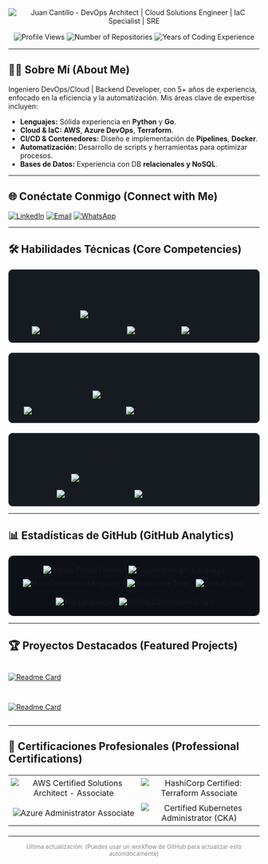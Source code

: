 <div align="center">
  <!-- Banner animado -->
  <img src="https://readme-typing-svg.demolab.com?font=Fira+Code&weight=700&size=28&duration=3500&pause=800&color=58A6FF&background=0D111700¢er=true&vCenter=true&width=700&lines=Juan+Cantillo;DevOps+Architect+%7C+Cloud+Solutions+Engineer;Infrastructure+as+Code+Specialist+%7C+SRE" alt="Juan Cantillo - DevOps Architect | Cloud Solutions Engineer | IaC Specialist | SRE" />

  <!-- Badges de métricas -->
  <div style="margin: 15px 0;">
    <!-- Reemplaza {username} con tu usuario si usas un servicio dinámico, o actualiza manualmente -->
    <img src="https://komarev.com/ghpvc/?username=jcantillom&label=Profile%20Views&color=1e6feb&style=for-the-badge&logo=eye" alt="Profile Views"/>
    <!-- Puedes añadir otros badges relevantes aquí si lo deseas, como GitHub followers, stars, etc. -->
    <!-- Ejemplo estático: -->
    <img src="https://img.shields.io/badge/Repositories-XX+-1e6feb?style=for-the-badge&logo=github" alt="Number of Repositories" />  <!-- Actualiza XX+ -->
    <img src="https://img.shields.io/badge/Years%20Coding-5+-1e6feb?style=for-the-badge&logo=code" alt="Years of Coding Experience" />
  </div>
</div>

---

## 👨‍💻 Sobre Mí (About Me)

Ingeniero DevOps/Cloud | Backend Developer, con 5+ años de experiencia, enfocado en la eficiencia y la automatización. Mis áreas clave de expertise incluyen:

*   **Lenguajes:** Sólida experiencia en **Python** y **Go**.
*   **Cloud & IaC:** **AWS**, **Azure DevOps**, **Terraform**.
*   **CI/CD & Contenedores:** Diseño e implementación de **Pipelines**, **Docker**.
*   **Automatización:** Desarrollo de scripts y herramientas para optimizar procesos.
*   **Bases de Datos:** Experiencia con DB **relacionales y NoSQL**.
---

## 🌐 Conéctate Conmigo (Connect with Me)

[![LinkedIn](https://img.shields.io/badge/LinkedIn-0077B5?style=for-the-badge&logo=linkedin&logoColor=white)](https://www.linkedin.com/in/juancantillom/)
[![Email](https://img.shields.io/badge/Gmail-D14836?style=for-the-badge&logo=gmail&logoColor=white)](mailto:juanjo0216@gmail.com)
[![WhatsApp](https://img.shields.io/badge/WhatsApp-25D366?style=for-the-badge&logo=whatsapp&logoColor=white)](https://wa.me/573014613592)
<!-- Considera añadir otros enlaces relevantes: Portfolio, Blog, Twitter, etc. -->

---

## 🛠️ Habilidades Técnicas (Core Competencies)

<div style="display: grid; grid-template-columns: repeat(auto-fit, minmax(300px, 1fr)); gap: 20px; margin-top: 20px;">

  <div style="background: #161B22; padding: 15px; border-radius: 8px; border: 1px solid #30363d;">
    <h3 align="center">☁️ Cloud & DevOps</h3>
    <div style="display: flex; flex-wrap: wrap; gap: 10px; justify-content: center; margin-top: 10px;">
      <img src="https://skillicons.dev/icons?i=aws,azure,gcp,terraform,kubernetes,docker,ansible,jenkins,githubactions,argocd" alt="Cloud & DevOps Technologies" />
      <!-- Añade más iconos si es relevante: gcp, argocd, etc. -->
    </div>
    <div style="margin-top: 15px; text-align: center;">
      <img src="https://img.shields.io/badge/Cloud_Architecture-Expert-blue?style=flat-square" alt="Cloud Architecture Expert"/>
      <img src="https://img.shields.io/badge/IaC-Specialist-blueviolet?style=flat-square" alt="IaC Specialist"/>
      <img src="https://img.shields.io/badge/SRE-Proficient-green?style=flat-square" alt="SRE Proficient"/>
    </div>
  </div>

  <div style="background: #161B22; padding: 15px; border-radius: 8px; border: 1px solid #30363d;">
    <h3 align="center">⚙️ Backend Development</h3>
    <div style="display: flex; flex-wrap: wrap; gap: 10px; justify-content: center; margin-top: 10px;">
      <img src="https://skillicons.dev/icons?i=python,go,flask,fastapi,graphql,postgresql,mongodb,redis,nodejs" alt="Backend Technologies" />
      <!-- Añade más iconos si es relevante: nodejs, java, etc. -->
    </div>
    <div style="margin-top: 15px; text-align: center;">
      <img src="https://img.shields.io/badge/API_Development-Advanced-informational?style=flat-square" alt="API Development Advanced"/>
      <img src="https://img.shields.io/badge/Database_Mgmt-Proficient-orange?style=flat-square" alt="Database Management Proficient"/>
    </div>
  </div>

  <div style="background: #161B22; padding: 15px; border-radius: 8px; border: 1px solid #30363d;">
    <h3 align="center">🛡️ Monitoring & Security</h3>
    <div style="display: flex; flex-wrap: wrap; gap: 10px; justify-content: center; margin-top: 10px;">
      <img src="https://skillicons.dev/icons?i=prometheus,grafana,datadog,linux,nginx,bash" alt="Monitoring & Security Technologies" />
      <!-- Añade más iconos si es relevante: datadog, elastic, bash, etc. -->
    </div>
     <div style="margin-top: 15px; text-align: center;">
      <img src="https://img.shields.io/badge/Observability-Strong-yellow?style=flat-square" alt="Observability Strong"/>
      <img src="https://img.shields.io/badge/DevSecOps-Focused-success?style=flat-square" alt="DevSecOps Focused"/>
    </div>
  </div>

</div>

---

## 📊 Estadísticas de GitHub (GitHub Analytics)

<div align="center" style="background: #0D1117; padding: 15px 0; border-radius: 10px; margin-top: 20px;">

<!-- Fila 1: Profile Details & Repos per Language -->
<img src="https://github-profile-summary-cards.vercel.app/api/cards/profile-details?username=jcantillom&theme=github_dark" alt="GitHub Profile Details" style="max-width: 48%; margin: 5px;"/>
<img src="https://github-profile-summary-cards.vercel.app/api/cards/repos-per-language?username=jcantillom&theme=github_dark&layout=compact" alt="Repositories per Language" style="max-width: 48%; margin: 5px;"/>

<!-- Fila 2: Most Commit Language & Productive Time -->
<img src="https://github-profile-summary-cards.vercel.app/api/cards/most-commit-language?username=jcantillom&theme=github_dark&layout=compact" alt="Most Committed Language" style="max-width: 48%; margin: 5px;"/>
<img src="https://github-profile-summary-cards.vercel.app/api/cards/productive-time?username=jcantillom&theme=github_dark&layout=compact" alt="Productive Time" style="max-width: 48%; margin: 5px;"/>

<!-- GitHub Stats Card -->
<img src="https://github-readme-stats.vercel.app/api?username=jcantillom&show_icons=true&theme=github_dark&count_private=true&include_all_commits=true" alt="GitHub Stats" style="max-width: 48%; margin: 5px;"/>
<!-- Top Languages Card -->
<img src="https://github-readme-stats.vercel.app/api/top-langs/?username=jcantillom&layout=compact&theme=github_dark&langs_count=8" alt="Top Languages" style="max-width: 48%; margin: 5px;"/>

<!-- Contribution Graph -->
<img src="https://github-readme-activity-graph.vercel.app/graph?username=jcantillom&theme=github-dark&hide_border=true&area=true&point=58A6FF&line=1F6FEB&custom_title=Contribution%20Activity" alt="GitHub Contribution Graph" style="margin-top: 15px; max-width: 98%;"/>

</div>

---

## 🏆 Proyectos Destacados (Featured Projects)

<div style="display: grid; grid-template-columns: repeat(auto-fit, minmax(350px, 1fr)); gap: 15px; margin-top: 20px;">

<!-- Proyecto 1 -->
[![Readme Card](https://github-readme-stats.vercel.app/api/pin/?username=jcantillom&repo=gmf_process_response&theme=dark&show_owner=true&bg_color=0d1117&border_color=1F6FEB&title_color=58A6FF&icon_color=58A6FF)](https://github.com/jcantillom/gmf_process_response)

<!-- Proyecto 2 -->
[![Readme Card](https://github-readme-stats.vercel.app/api/pin/?username=jcantillom&repo=terraform-aws-hcis&theme=dark&show_owner=true&bg_color=0d1117&border_color=1F6FEB&title_color=58A6FF&icon_color=58A6FF)](https://github.com/jcantillom/terraform-aws-hcis)

<!-- Añade más proyectos destacados si lo deseas -->
<!--
[![Readme Card](https://github-readme-stats.vercel.app/api/pin/?username=jcantillom&repo=NOMBRE_REPO&theme=dark&show_owner=true&bg_color=0d1117&border_color=1F6FEB&title_color=58A6FF&icon_color=58A6FF)](https://github.com/jcantillom/NOMBRE_REPO)
-->

</div>

---

## 🏅 Certificaciones Profesionales (Professional Certifications)

<div align="center" style="margin: 20px 0;">

<!-- Puedes usar una tabla o simplemente listar los badges -->
<table style="width: auto; margin: auto; border: none; background: none;">
  <tr>
    <td align="center" style="border: none; padding: 5px;">
      <img src="https://img.shields.io/badge/AWS-Solutions_Architect_Associate-FF9900?style=for-the-badge&logo=amazonaws" alt="AWS Certified Solutions Architect - Associate"/>
    </td>
    <td align="center" style="border: none; padding: 5px;">
       <img src="https://img.shields.io/badge/Hashicorp-Terraform_Associate-7B42BC?style=for-the-badge&logo=terraform" alt="HashiCorp Certified: Terraform Associate"/>
    </td>
  </tr>
  <tr>
     <td align="center" style="border: none; padding: 5px;">
       <img src="https://img.shields.io/badge/Microsoft-Azure_Administrator_Associate-0078D4?style=for-the-badge&logo=microsoftazure" alt="Azure Administrator Associate"/> <!-- Asumiendo AZ-104, ajusta si es otra -->
     </td>
     <td align="center" style="border: none; padding: 5px;">
       <img src="https://img.shields.io/badge/CNCF-CKA-326CE5?style=for-the-badge&logo=kubernetes" alt="Certified Kubernetes Administrator (CKA)"/>
     </td>
   </tr>
   <!-- Añade más filas/celdas para otras certificaciones -->
</table>

</div>

---

<div align="center" style="font-size: smaller; color: #888;">
  Última actualización: <!--#TIMESTAMP#--> (Puedes usar un workflow de GitHub para actualizar esto automáticamente)
</div>